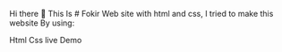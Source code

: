 Hi there 👋
This Is # Fokir Web site  with html and css, I tried to make this website By using:

Html
Css
live Demo 
